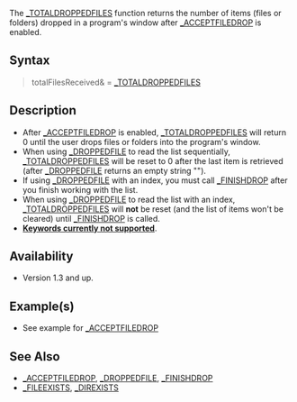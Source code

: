 The [_TOTALDROPPEDFILES](_TOTALDROPPEDFILES) function returns the number of items (files or folders) dropped in a program's window after [_ACCEPTFILEDROP](_ACCEPTFILEDROP) is enabled.

## Syntax

>  totalFilesReceived& = [_TOTALDROPPEDFILES](_TOTALDROPPEDFILES)

## Description

* After [_ACCEPTFILEDROP](_ACCEPTFILEDROP) is enabled, [_TOTALDROPPEDFILES](_TOTALDROPPEDFILES) will return 0 until the user drops files or folders into the program's window.
* When using [_DROPPEDFILE](_DROPPEDFILE) to read the list sequentially, [_TOTALDROPPEDFILES](_TOTALDROPPEDFILES) will be reset to 0 after the last item is retrieved (after [_DROPPEDFILE](_DROPPEDFILE) returns an empty string "").
* If using [_DROPPEDFILE](_DROPPEDFILE) with an index, you must call [_FINISHDROP](_FINISHDROP) after you finish working with the list.
* When using [_DROPPEDFILE](_DROPPEDFILE) to read the list with an index, [_TOTALDROPPEDFILES](_TOTALDROPPEDFILES) will **not** be reset (and the list of items won't be cleared) until [_FINISHDROP](_FINISHDROP) is called.
* **[Keywords currently not supported](Keywords_currently_not_supported_by_QB64)**.

## Availability

* Version 1.3 and up.

## Example(s)

* See example for [_ACCEPTFILEDROP](_ACCEPTFILEDROP)

## See Also

* [_ACCEPTFILEDROP](_ACCEPTFILEDROP), [_DROPPEDFILE](_DROPPEDFILE), [_FINISHDROP](_FINISHDROP)
* [_FILEEXISTS](_FILEEXISTS), [_DIREXISTS](_DIREXISTS)
